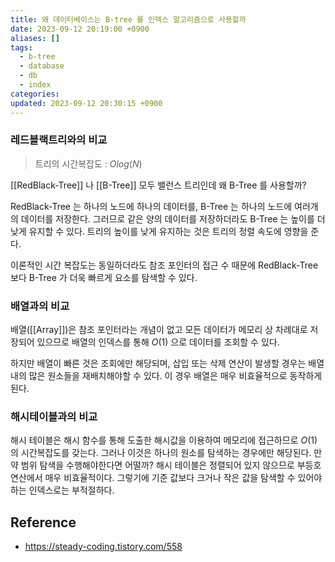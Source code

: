 ```yaml
---
title: 왜 데이터베이스는 B-tree 를 인덱스 알고리즘으로 사용할까
date: 2023-09-12 20:19:00 +0900
aliases: []
tags:
  - b-tree
  - database
  - db
  - index
categories: 
updated: 2023-09-12 20:30:15 +0900
---
```


### 레드블랙트리와의 비교

> 트리의 시간복잡도 : $Olog(N)$

[[RedBlack-Tree]] 나 [[B-Tree]] 모두 밸런스 트리인데 왜 B-Tree 를 사용할까?

RedBlack-Tree 는 하나의 노드에 하나의 데이터를, B-Tree 는 하나의 노드에 여러개의 데이터를 저장한다. 그러므로 같은 양의 데이터를 저장하더라도 B-Tree 는 높이를 더 낮게 유지할 수 있다. 트리의 높이를 낮게 유지하는 것은 트리의 정렬 속도에 영향을 준다.

이론적인 시간 복잡도는 동일하더라도 참조 포인터의 접근 수 때문에 RedBlack-Tree 보다 B-Tree 가 더욱 빠르게 요소를 탐색할 수 있다.

### 배열과의 비교

배열([[Array]])은 참조 포인터라는 개념이 없고 모든 데이터가 메모리 상 차례대로 저장되어 있으므로 배열의 인덱스를 통해 $O(1)$ 으로 데이터를 조회할 수 있다.

하지만 배열이 빠른 것은 조회에만 해당되며, 삽입 또는 삭제 연산이 발생할 경우는 배열 내의 많은 원소들을 재배치해야할 수 있다. 이 경우 배열은 매우 비효율적으로 동작하게 된다.

### 해시테이블과의 비교

해시 테이블은 해시 함수를 통해 도출한 해시값을 이용하여 메모리에 접근하므로 $O(1)$ 의 시간복잡도를 갖는다. 그러나 이것은 하나의 원소를 탐색하는 경우에만 해당된다. 만약 범위 탐색을 수행해야한다면 어떨까? 해시 테이블은 정렬되어 있지 않으므로 부등호 연산에서 매우 비효율적이다. 그렇기에 기준 값보다 크거나 작은 값을 탐색할 수 있어야 하는 인덱스로는 부적절하다.

## Reference

- https://steady-coding.tistory.com/558
